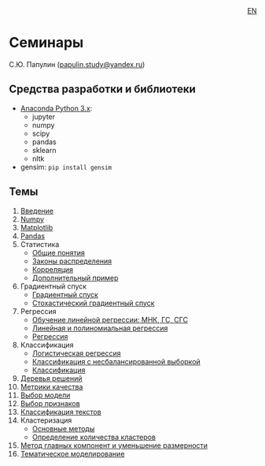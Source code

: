 
<div align=right><a href="README_EN.md">EN</a></div>

# Семинары

С.Ю. Папулин (papulin.study@yandex.ru)


## Средства разработки и библиотеки

- [Anaconda Python 3.x](https://www.anaconda.com/distribution/):
    - jupyter
    - numpy
    - scipy
    - pandas
    - sklearn
    - nltk
- gensim: `pip install gensim`

## Темы

1. [Введение](notebooks/C1_Intro.ipynb)
2. [Numpy](notebooks/C2_Numpy.ipynb)
3. [Matplotlib](notebooks/C2_Matplotlib.ipynb)
4. [Pandas](notebooks/C2_Pandas.ipynb)
5. Статистика
    - [Общие понятия](notebooks/C4_Distributions.ipynb)
    - [Законы распределения](notebooks/C4_Distributions.ipynb)
    - [Корреляция](notebooks/C4_Correlation.ipynb)
    - [Дополнительный пример](notebooks/C4_Statistics_Examples.ipynb)
6. Градиентный спуск
    - [Градиентный спуск](notebooks/C3_GD.ipynb)
    - [Стохастический градиентный спуск](notebooks/C3_SGD.ipynb)
8. Регрессия
    - [Обучение линейной регрессии: МНК, ГС, СГС](notebooks/C3_Linear_Regression.ipynb)
    - [Линейная и полиномиальная регрессия](notebooks.C5_Polynomial_Regression.ipynb)
    - [Регрессия](notebooks/C5_Regression.ipynb)
9. Классификация
    - [Логистическая регрессия](notebooks/C5_Logistic_Regression.ipynb.ipynb)
    - [Классификация с несбалансированной выборкой](notebooks/C5_Imbalanced_Classification.ipynb.ipynb)
    - [Классификация](notebooks/C5_Classification.ipynb)
10. [Деревья решений](notebooks/C5_DT.ipynb)
11. [Метрики качества](notebooks/C6_Metrics.ipynb)
12. [Выбор модели](notebooks/C6_CV.ipynb)
12. [Выбор признаков](notebooks/C7_Feature_Selection.ipynb)
12. [Классификация текстов](notebooks/C7_Text_Classification.ipynb)
13. Кластеризация
    - [Основные методы](notebooks/C8_Clustering.ipynb)
    - [Определение количества кластеров](notebooks/C8_Number_of_Clusters.ipynb)
14. [Метод главных компонент и уменьшение размерности](notebooks/C8_PCA.ipynb)
15. [Тематическое моделирование](notebooks/C9_Topic_Modeling.ipynb)


